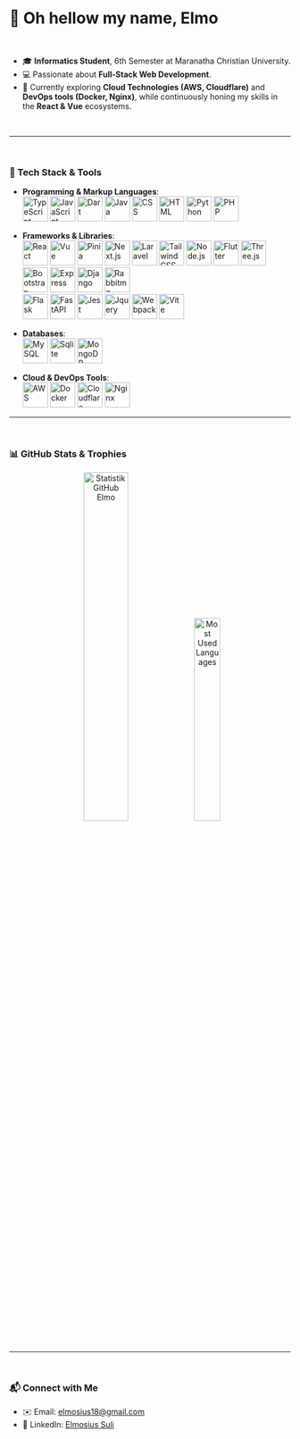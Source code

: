 # 👋 Oh hellow my name, **Elmo**
<br>

- 🎓 **Informatics Student**, 6th Semester at Maranatha Christian University.
- 💻 Passionate about **Full-Stack Web Development**.
- 🚀 Currently exploring **Cloud Technologies (AWS, Cloudflare)** and **DevOps tools (Docker, Nginx)**, while continuously honing my skills in the **React & Vue** ecosystems.

<br>

---

<br>

### 🔧 Tech Stack & Tools

- **Programming & Markup Languages**:
  <br>
  <img width="45" src="https://skillicons.dev/icons?i=typescript&theme=light" alt="TypeScript">
  <img width="45" src="https://skillicons.dev/icons?i=javascript&theme=light" alt="JavaScript">
  <img width="45" src="https://skillicons.dev/icons?i=dart&theme=light" alt="Dart">
  <img width="45" src="https://skillicons.dev/icons?i=java&theme=light" alt="Java">
  <img width="45" src="https://skillicons.dev/icons?i=css&theme=light" alt="CSS">
  <img width="45" src="https://skillicons.dev/icons?i=html&theme=light" alt="HTML">
  <img width="45" src="https://skillicons.dev/icons?i=python&theme=light" alt="Python">
  <img width="45" src="https://skillicons.dev/icons?i=php&theme=light" alt="PHP">
  <br>

- **Frameworks & Libraries**:
  <br>
  <img width="45" src="https://skillicons.dev/icons?i=react&theme=light" alt="React">
  <img width="45" src="https://skillicons.dev/icons?i=vue&theme=light" alt="Vue">
  <img width="45" src="https://skillicons.dev/icons?i=pinia&theme=light" alt="Pinia">
  <img width="45" src="https://skillicons.dev/icons?i=nextjs&theme=light" alt="Next.js">
  <img width="45" src="https://skillicons.dev/icons?i=laravel&theme=light" alt="Laravel">
  <img width="45" src="https://skillicons.dev/icons?i=tailwindcss&theme=light" alt="Tailwind CSS">
  <img width="45" src="https://skillicons.dev/icons?i=nodejs&theme=light" alt="Node.js">
  <img width="45" src="https://skillicons.dev/icons?i=flutter&theme=light" alt="Flutter">
  <img width="45" src="https://skillicons.dev/icons?i=threejs&theme=light" alt="Three.js">
  <img width="45" src="https://skillicons.dev/icons?i=bootstrap&theme=light" alt="Bootstrap">
  <img width="45" src="https://skillicons.dev/icons?i=express&theme=light" alt="Express">
  <img width="45" src="https://skillicons.dev/icons?i=django&theme=light" alt="Django">
  <img width="45" src="https://skillicons.dev/icons?i=rabbitmq&theme=light" alt="Rabbitmq">
  <br>
  <img width="45" src="https://skillicons.dev/icons?i=flask&theme=light" alt="Flask">
  <img width="45" src="https://skillicons.dev/icons?i=fastapi&theme=light" alt="FastAPI">
  <img width="45" src="https://skillicons.dev/icons?i=jest&theme=light" alt="Jest">
  <img width="45" src="https://skillicons.dev/icons?i=jquery&theme=light" alt="Jquery">
  <img width="45" src="https://skillicons.dev/icons?i=webpack&theme=light" alt="Webpack">
  <img width="45" src="https://skillicons.dev/icons?i=vite&theme=light" alt="Vite">
  <br>

- **Databases**:
  <br>
  <img width="45" src="https://skillicons.dev/icons?i=mysql&theme=light" alt="MySQL">
  <img width="45" src="https://skillicons.dev/icons?i=sqlite&theme=light" alt="Sqlite">
  <img width="45" src="https://skillicons.dev/icons?i=mongodb&theme=light" alt="MongoDB">
  <br>

- **Cloud & DevOps Tools**:
  <br>
  <img width="45" src="https://skillicons.dev/icons?i=aws&theme=light" alt="AWS">
  <img width="45" src="https://skillicons.dev/icons?i=docker&theme=light" alt="Docker">
  <img width="45" src="https://skillicons.dev/icons?i=cloudflare&theme=light" alt="Cloudflare">
  <img width="45" src="https://skillicons.dev/icons?i=nginx&theme=light" alt="Nginx">
  <br>

---

<br>

### 📊 GitHub Stats & Trophies

<p align="center">
  <img src="https://github-readme-stats.vercel.app/api?username=elmosius&show_icons=true&theme=light" width="40%" alt="Statistik GitHub Elmo" />
  <img src="https://github-readme-stats.vercel.app/api/top-langs/?username=elmosius&layout=compact&theme=light" width="30.5%" alt="Most Used Languages" />
</p>

---

<br>


### 📬 Connect with Me

- ✉️ Email: [elmosius18@gmail.com](mailto:elmosius18@gmail.com)
- 💼 LinkedIn: [Elmosius Suli](https://www.linkedin.com/in/elmosius-suli-9498b02a0/)
